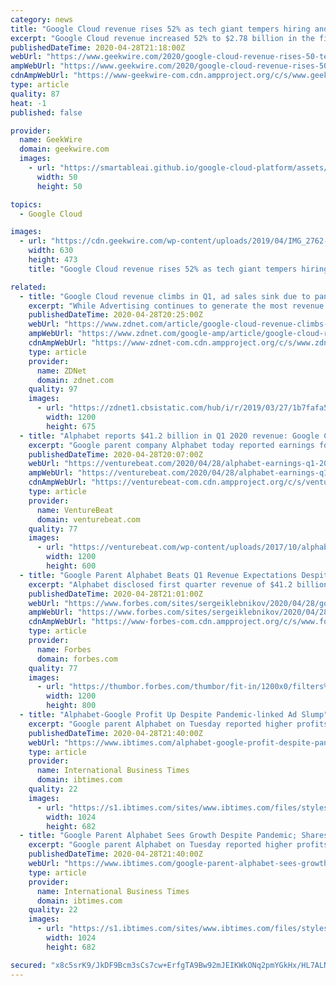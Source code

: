 ```yaml
---
category: news
title: "Google Cloud revenue rises 52% as tech giant tempers hiring and spending plans amid crisis"
excerpt: "Google Cloud revenue increased 52% to $2.78 billion in the first quarter, helping Google parent Alphabet beat Wall Street’s revenue expectations even as the company’s broader advertising"
publishedDateTime: 2020-04-28T21:18:00Z
webUrl: "https://www.geekwire.com/2020/google-cloud-revenue-rises-50-tech-giant-tempers-hiring-spending-plans-amid-crisis/"
ampWebUrl: "https://www.geekwire.com/2020/google-cloud-revenue-rises-50-tech-giant-tempers-hiring-spending-plans-amid-crisis/amp/"
cdnAmpWebUrl: "https://www-geekwire-com.cdn.ampproject.org/c/s/www.geekwire.com/2020/google-cloud-revenue-rises-50-tech-giant-tempers-hiring-spending-plans-amid-crisis/amp/"
type: article
quality: 87
heat: -1
published: false

provider:
  name: GeekWire
  domain: geekwire.com
  images:
    - url: "https://smartableai.github.io/google-cloud-platform/assets/images/organizations/geekwire.com-50x50.jpg"
      width: 50
      height: 50

topics:
  - Google Cloud

images:
  - url: "https://cdn.geekwire.com/wp-content/uploads/2019/04/IMG_2762-630x473.jpg"
    width: 630
    height: 473
    title: "Google Cloud revenue rises 52% as tech giant tempers hiring and spending plans amid crisis"

related:
  - title: "Google Cloud revenue climbs in Q1, ad sales sink due to pandemic"
    excerpt: "While Advertising continues to generate the most revenue for Google, the number is down significantly compared to last quarter. In Q1, Google ad revenues came to $33.76 billion, c"
    publishedDateTime: 2020-04-28T20:25:00Z
    webUrl: "https://www.zdnet.com/article/google-cloud-revenue-climbs-in-q1-ad-sales-sink-due-to-pandemic/"
    ampWebUrl: "https://www.zdnet.com/google-amp/article/google-cloud-revenue-climbs-in-q1-ad-sales-sink-due-to-pandemic/"
    cdnAmpWebUrl: "https://www-zdnet-com.cdn.ampproject.org/c/s/www.zdnet.com/google-amp/article/google-cloud-revenue-climbs-in-q1-ad-sales-sink-due-to-pandemic/"
    type: article
    provider:
      name: ZDNet
      domain: zdnet.com
    quality: 97
    images:
      - url: "https://zdnet1.cbsistatic.com/hub/i/r/2019/03/27/1b7fafa5-dea5-4795-868f-c2763cca7bfc/thumbnail/1200x675/1c3625f42ed28bf6afd7d68469d6b1b9/managing-ai-in-the-enterprise-intro-thumb.jpg"
        width: 1200
        height: 675
  - title: "Alphabet reports $41.2 billion in Q1 2020 revenue: Google Cloud up 52%, YouTube up 33%, and Other Bets down 21%"
    excerpt: "Google parent company Alphabet today reported earnings for its first fiscal quarter of 2020, including revenue of $41.2 billion, net income of $6.8 billion, and earnings per share of $9.87 (compared to revenue of $36.3 billion, net income of $8.3 billion, and earnings per share of $11.90 in Q1 2019). Given the global pandemic’s impact on ..."
    publishedDateTime: 2020-04-28T20:07:00Z
    webUrl: "https://venturebeat.com/2020/04/28/alphabet-earnings-q1-2020/"
    ampWebUrl: "https://venturebeat.com/2020/04/28/alphabet-earnings-q1-2020/amp/"
    cdnAmpWebUrl: "https://venturebeat-com.cdn.ampproject.org/c/s/venturebeat.com/2020/04/28/alphabet-earnings-q1-2020/amp/"
    type: article
    provider:
      name: VentureBeat
      domain: venturebeat.com
    quality: 77
    images:
      - url: "https://venturebeat.com/wp-content/uploads/2017/10/alphabet_logo.jpg?fit=1200%2C600&strip=all"
        width: 1200
        height: 600
  - title: "Google Parent Alphabet Beats Q1 Revenue Expectations Despite Coronavirus Downturn"
    excerpt: "Alphabet disclosed first quarter revenue of $41.2 billion, beating Wall Street expectations $40.3 billion. The company’s revenue growth rate fell to 13%, down from 17% in the previous quarter. Advertising sales still make up most of Alphabet’s total revenue (82%) and rose to $33."
    publishedDateTime: 2020-04-28T21:01:00Z
    webUrl: "https://www.forbes.com/sites/sergeiklebnikov/2020/04/28/google-parent-alphabet-beats-q1-revenue-expectations-despite-coronavirus-downturn/"
    ampWebUrl: "https://www.forbes.com/sites/sergeiklebnikov/2020/04/28/google-parent-alphabet-beats-q1-revenue-expectations-despite-coronavirus-downturn/amp/"
    cdnAmpWebUrl: "https://www-forbes-com.cdn.ampproject.org/c/s/www.forbes.com/sites/sergeiklebnikov/2020/04/28/google-parent-alphabet-beats-q1-revenue-expectations-despite-coronavirus-downturn/amp/"
    type: article
    provider:
      name: Forbes
      domain: forbes.com
    quality: 77
    images:
      - url: "https://thumbor.forbes.com/thumbor/fit-in/1200x0/filters%3Aformat%28jpg%29/https%3A%2F%2Fspecials-images.forbesimg.com%2Fimageserve%2F1210702628%2F0x0.jpg"
        width: 1200
        height: 800
  - title: "Alphabet-Google Profit Up Despite Pandemic-linked Ad Slump"
    excerpt: "Google parent Alphabet on Tuesday reported higher profits and revenues in the first quarter even as a coronavirus-induced economic slump hit advertising in March. Alphabet shares climbed three percent in after-hours trades following release of earnings figures that eased fears the pandemic would devastate digital ad revenue that is the internet firm's income engine."
    publishedDateTime: 2020-04-28T21:40:00Z
    webUrl: "https://www.ibtimes.com/alphabet-google-profit-despite-pandemic-linked-ad-slump-2966628"
    type: article
    provider:
      name: International Business Times
      domain: ibtimes.com
    quality: 22
    images:
      - url: "https://s1.ibtimes.com/sites/www.ibtimes.com/files/styles/full/public/2020/04/28/alphabet-and-google-ceo-sundar-pichai-said-weve.jpg"
        width: 1024
        height: 682
  - title: "Google Parent Alphabet Sees Growth Despite Pandemic; Shares Jump"
    excerpt: "Google parent Alphabet on Tuesday reported higher profits and revenues in the first quarter even as a coronavirus-induced economic slump hit advertising in March. Alphabet shares climbed three percent in after-hours trades following release of earnings figures that eased fears the pandemic would devastate digital ad revenue that is the internet firm's income engine."
    publishedDateTime: 2020-04-28T21:40:00Z
    webUrl: "https://www.ibtimes.com/google-parent-alphabet-sees-growth-despite-pandemic-shares-jump-2966628"
    type: article
    provider:
      name: International Business Times
      domain: ibtimes.com
    quality: 22
    images:
      - url: "https://s1.ibtimes.com/sites/www.ibtimes.com/files/styles/full/public/2020/04/28/alphabet-and-google-ceo-sundar-pichai-said-weve.jpg"
        width: 1024
        height: 682

secured: "x8c5srK9/JkDF9Bcm3sCs7cw+ErfgTA9Bw92mJEIKWkONq2pmYGkHx/HL7ALNLePcUm31Q/1wCsmDpbp0KJrnSNsjbEb6caRRGcZr6Ft0bTliCLmzsPgevPJ966EKZyaUR2Igv0/kzQjZalRwxZAWSO5JsHPZFX47gk0zMTatVSdHk2WDSVMcvID9g0KxzEwbaytadYiFXjIS4yYhCnsOw/h3B/CFpCni+NO2sdhP0yiITqlDAxRj2OKUHEUk0rduGmu1eQvRESwpj9a64B0nOOfbQGN88Wh6QzMmjG4oRaGmdePQC/Aq3EgFbLwQAW0aYeXmzRkmRWJPFAZGIK7VasO6VUP1rj17pxAMcWoqY7cMwtp7z+13ZzBY7zENukIJSaA/MJSgUtsL1MzFer4BNXcW9JMOS1jGQFQwMs1L8A+plX1FXz6V9/u10wmgpOaqLGe+LEai0UZ5T+uFYqTuNTlII2pn0fqJPgZrUxc5kk=;LUxLlCnAgRw7n3ab2NwBqw=="
---
```


